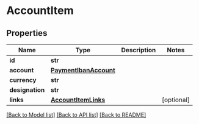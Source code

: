 # AccountItem

## Properties
Name | Type | Description | Notes
------------ | ------------- | ------------- | -------------
**id** | **str** |  | 
**account** | [**PaymentIbanAccount**](PaymentIbanAccount.md) |  | 
**currency** | **str** |  | 
**designation** | **str** |  | 
**links** | [**AccountItemLinks**](AccountItemLinks.md) |  | [optional] 

[[Back to Model list]](../README.md#documentation-for-models) [[Back to API list]](../README.md#documentation-for-api-endpoints) [[Back to README]](../README.md)


